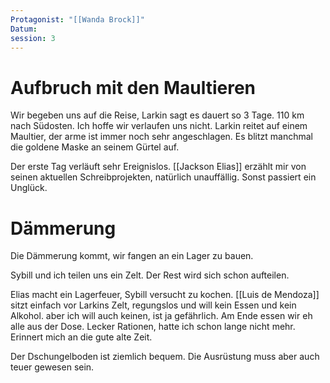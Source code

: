 ```yaml
---
Protagonist: "[[Wanda Brock]]"
Datum: 
session: 3
---
```

# Aufbruch mit den Maultieren

Wir begeben uns auf die Reise, Larkin sagt es dauert so 3 Tage. 110 km nach Südosten. Ich hoffe wir verlaufen uns nicht.
Larkin reitet auf einem Maultier, der arme ist immer noch sehr angeschlagen. Es blitzt manchmal die goldene Maske an seinem Gürtel auf.

Der erste Tag verläuft sehr Ereignislos.
[[Jackson Elias]] erzählt mir von seinen aktuellen Schreibprojekten, natürlich unauffällig. Sonst passiert ein Unglück. 

# Dämmerung
Die Dämmerung kommt, wir fangen an ein Lager zu bauen.

Sybill und ich teilen uns ein Zelt.
Der Rest wird sich schon aufteilen.

Elias macht ein Lagerfeuer, Sybill versucht zu kochen. 
[[Luis de Mendoza]] sitzt einfach vor Larkins Zelt, regungslos und will kein Essen und kein Alkohol. aber ich will auch keinen, ist ja gefährlich.
Am Ende essen wir eh alle aus der Dose. Lecker Rationen, hatte ich schon lange nicht mehr. Erinnert mich an die gute alte Zeit.

Der Dschungelboden ist ziemlich bequem. Die Ausrüstung muss aber auch teuer gewesen sein.



